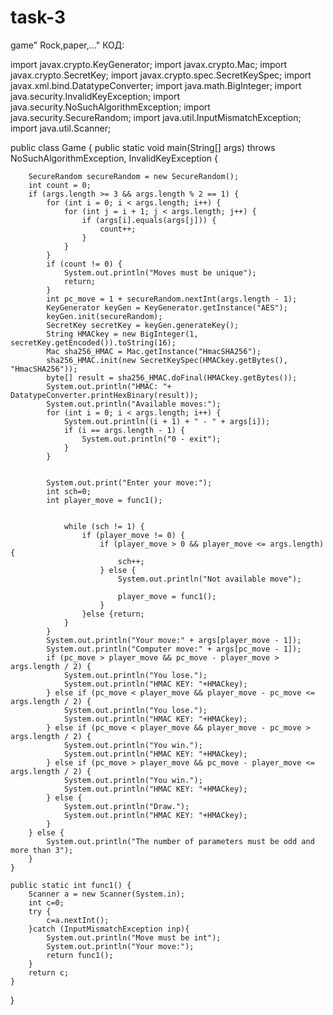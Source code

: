 # task-3
game" Rock,paper,..."
 КОД:
 
 
import javax.crypto.KeyGenerator;
import javax.crypto.Mac;
import javax.crypto.SecretKey;
import javax.crypto.spec.SecretKeySpec;
import javax.xml.bind.DatatypeConverter;
import java.math.BigInteger;
import java.security.InvalidKeyException;
import java.security.NoSuchAlgorithmException;
import java.security.SecureRandom;
import java.util.InputMismatchException;
import java.util.Scanner;

public class Game {
    public static void main(String[] args) throws NoSuchAlgorithmException, InvalidKeyException {

        SecureRandom secureRandom = new SecureRandom();
        int count = 0;
        if (args.length >= 3 && args.length % 2 == 1) {
            for (int i = 0; i < args.length; i++) {
                for (int j = i + 1; j < args.length; j++) {
                    if (args[i].equals(args[j])) {
                        count++;
                    }
                }
            }
            if (count != 0) {
                System.out.println("Moves must be unique");
                return;
            }
            int pc_move = 1 + secureRandom.nextInt(args.length - 1);
            KeyGenerator keyGen = KeyGenerator.getInstance("AES");
            keyGen.init(secureRandom);
            SecretKey secretKey = keyGen.generateKey();
            String HMACkey = new BigInteger(1, secretKey.getEncoded()).toString(16);
            Mac sha256_HMAC = Mac.getInstance("HmacSHA256");
            sha256_HMAC.init(new SecretKeySpec(HMACkey.getBytes(), "HmacSHA256"));
            byte[] result = sha256_HMAC.doFinal(HMACkey.getBytes());
            System.out.println("HMAC: "+ DatatypeConverter.printHexBinary(result));
            System.out.println("Available moves:");
            for (int i = 0; i < args.length; i++) {
                System.out.println((i + 1) + " - " + args[i]);
                if (i == args.length - 1) {
                    System.out.println("0 - exit");
                }
            }


            System.out.print("Enter your move:");
            int sch=0;
            int player_move = func1();


                while (sch != 1) {
                    if (player_move != 0) {
                        if (player_move > 0 && player_move <= args.length) {
                            sch++;
                        } else {
                            System.out.println("Not available move");

                            player_move = func1();
                        }
                    }else {return;
                }
            }
            System.out.println("Your move:" + args[player_move - 1]);
            System.out.println("Computer move:" + args[pc_move - 1]);
            if (pc_move > player_move && pc_move - player_move > args.length / 2) {
                System.out.println("You lose.");
                System.out.println("HMAC KEY: "+HMACkey);
            } else if (pc_move < player_move && player_move - pc_move <= args.length / 2) {
                System.out.println("You lose.");
                System.out.println("HMAC KEY: "+HMACkey);
            } else if (pc_move < player_move && player_move - pc_move > args.length / 2) {
                System.out.println("You win.");
                System.out.println("HMAC KEY: "+HMACkey);
            } else if (pc_move > player_move && pc_move - player_move <= args.length / 2) {
                System.out.println("You win.");
                System.out.println("HMAC KEY: "+HMACkey);
            } else {
                System.out.println("Draw.");
                System.out.println("HMAC KEY: "+HMACkey);
            }
        } else {
            System.out.println("The number of parameters must be odd and more than 3");
        }
    }

    public static int func1() {
        Scanner a = new Scanner(System.in);
        int c=0;
        try {
            c=a.nextInt();
        }catch (InputMismatchException inp){
            System.out.println("Move must be int");
            System.out.println("Your move:");
            return func1();
        }
        return c;
    }
}









